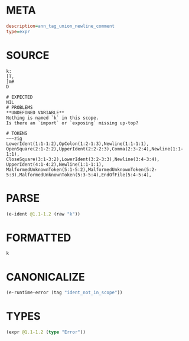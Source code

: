 # META
~~~ini
description=ann_tag_union_newline_comment
type=expr
~~~
# SOURCE
~~~roc
k:
[T,
]m#
D
~~~
~~~
# EXPECTED
NIL
# PROBLEMS
**UNDEFINED VARIABLE**
Nothing is named `k` in this scope.
Is there an `import` or `exposing` missing up-top?

# TOKENS
~~~zig
LowerIdent(1:1-1:2),OpColon(1:2-1:3),Newline(1:1-1:1),
OpenSquare(2:1-2:2),UpperIdent(2:2-2:3),Comma(2:3-2:4),Newline(1:1-1:1),
CloseSquare(3:1-3:2),LowerIdent(3:2-3:3),Newline(3:4-3:4),
UpperIdent(4:1-4:2),Newline(1:1-1:1),
MalformedUnknownToken(5:1-5:2),MalformedUnknownToken(5:2-5:3),MalformedUnknownToken(5:3-5:4),EndOfFile(5:4-5:4),
~~~
# PARSE
~~~clojure
(e-ident @1.1-1.2 (raw "k"))
~~~
# FORMATTED
~~~roc
k
~~~
# CANONICALIZE
~~~clojure
(e-runtime-error (tag "ident_not_in_scope"))
~~~
# TYPES
~~~clojure
(expr @1.1-1.2 (type "Error"))
~~~

